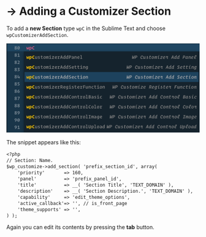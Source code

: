 # → Adding a Customizer Section

To add a **new Section** type `wpC` in the Sublime Text and choose `wpCustomizerAddSection`.

![](/media/5.png)

The snippet appears like this:

```
<?php
// Section: Name.
$wp_customize->add_section( 'prefix_section_id', array(
    'priority'       => 160,
    'panel'          => 'prefix_panel_id',
    'title'          => __( 'Section Title', 'TEXT_DOMAIN' ),
    'description'    => __( 'Section Description.', 'TEXT_DOMAIN' ),
    'capability'     => 'edit_theme_options',
    'active_callback'=> '', // is_front_page
    'theme_supports' => '',
) );
```

Again you can edit its contents by pressing the **tab** button.
